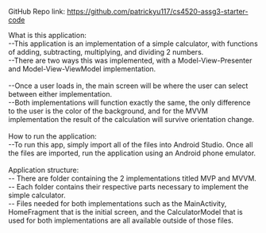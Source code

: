 GitHub Repo link: https://github.com/patrickyu117/cs4520-assg3-starter-code

What is this application:<br>
--This application is an implementation of a simple calculator, with functions of adding, subtracting, multiplying, and dividing 2 numbers.<br>
--There are two ways this was implemented, with a Model-View-Presenter and Model-View-ViewModel implementation.<br>
<br>
--Once a user loads in, the main screen will be where the user can select between either implementation.<br>
--Both implementations will function exactly the same, the only difference to the user is the color of the background, and for the MVVM implementation the result of the calculation will survive orientation change.<br>
<br> 
How to run the application:<br> 
--To run this app, simply import all of the files into Android Studio. Once all the files are imported, run the application using an Android phone emulator.<br> 
<br>
Application structure:<br> 
-- There are folder containing the 2 implementations titled MVP and MVVM.<br>
-- Each folder contains their respective parts necessary to implement the simple calculator.<br>
-- Files needed for both implementations such as the MainActivity, HomeFragment that is the initial screen, and the CalculatorModel that is used for both implementations are
all available outside of those files.
